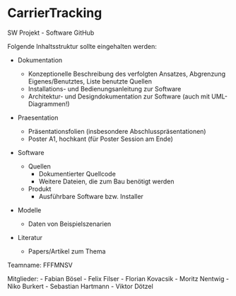 # CarrierTracking
SW Projekt - Software GitHub

Folgende Inhaltsstruktur sollte eingehalten werden:

- Dokumentation
	- Konzeptionelle Beschreibung des verfolgten Ansatzes, Abgrenzung Eigenes/Benutztes, Liste benutzte Quellen
  	- Installations- und Bedienungsanleitung zur Software
  	- Architektur- und Designdokumentation zur Software (auch mit UML-Diagrammen!)
  
- Praesentation	
	- Präsentationsfolien (insbesondere Abschlusspräsentationen)
 	- Poster A1, hochkant (für Poster Session am Ende)
- Software	
  - Quellen	
	 - Dokumentierter Quellcode
	 - Weitere Dateien, die zum Bau benötigt werden
  - Produkt	
	 - Ausführbare Software bzw. Installer
- Modelle	
	- Daten von Beispielszenarien
- Literatur	
	- Papers/Artikel zum Thema


Teamname: FFFMNSV

Mitglieder:
	- Fabian Bösel
	- Felix Filser
	- Florian Kovacsik
	- Moritz Nentwig
	- Niko Burkert
	- Sebastian Hartmann
	- Viktor Dötzel
